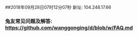 ##2018年09月28日07时12分07秒 新址: 104.248.17.66
### 兔友常见问题及解答: https://github.com/wanggonging/d/blob/w/FAQ.md
